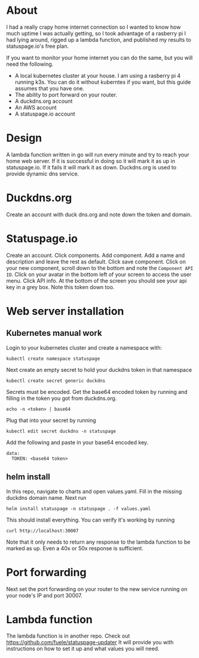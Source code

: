 # About
I had a really crapy home internet connection so I wanted to know how much uptime I was actually getting, so I took advantage of a rasberry pi I had lying around, rigged up a lambda function, and published my results to statuspage.io's free plan. 

If you want to monitor your home internet you can do the same, but you will need the following.
* A local kubernetes cluster at your house. I am using a rasberry pi 4 running k3s. You can do it without kuberntes if you want, but this guide assumes that you have one.
* The ability to port forward on your router.
* A duckdns.org account
* An AWS account
* A statuspage.io account

# Design
A lambda function written in go will run every minute and try to reach your home web server. If it is successful in doing so it will mark it as up in statuspage.io. If it fails it will mark it as down. Duckdns.org is used to provide dynamic dns service.

# Duckdns.org
Create an account with duck dns.org and note down the token and domain.

# Statuspage.io
Create an account. Click components. Add component. Add a name and description and leave the rest as default. Click save component. Click on your new component, scroll down to the bottom and note the `Component API ID`. 
Click on your avatar in the bottom left of your screen to access the user menu. Click API info. At the bottom of the screen you should see your api key in a grey box. Note this token down too.

# Web server installation

## Kubernetes manual work
Login to your kubernetes cluster and create a namespace with:
```
kubectl create namespace statuspage
```

Next create an empty secret to hold your duckdns token in that namespace
```
kubectl create secret generic duckdns
```

Secrets must be encoded. Get the base64 encoded token by running and filling in the token you got from duckdns.org.
```
echo -n <token> | base64
```

Plug that into your secret by running 
```
kubectl edit secret duckdns -n statuspage
```
Add the following and paste in your base64 encoded key.
```
data:
  TOKEN: <base64 token>
```
## helm install
In this repo, navigate to charts and open values.yaml. Fill in the missing duckdns domain name.
Next run
```
helm install statuspage -n statuspage . -f values.yaml
```
This should install everything. You can verify it's working by running 
```
curl http://localhost:30007
```
Note that it only needs to return any response to the lambda function to be marked as up. Even a 40x or 50x response is sufficient.

# Port forwarding
Next set the port forwarding on your router to the new service running on your node's IP and port 30007.

# Lambda function
The lambda function is in another repo. Check out https://github.com/fuele/statuspage-updater
It will provide you with instructions on how to set it up and what values you will need.



